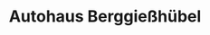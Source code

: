 ---
title: "Autohaus Berggießhübel"
url: /bad-gottleuba-berggiesshuebel/autohaus-berggiesshuebel/
shop: Autohaus
---